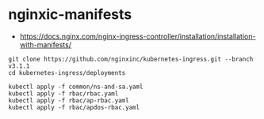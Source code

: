 # nginxic-manifests

- https://docs.nginx.com/nginx-ingress-controller/installation/installation-with-manifests/

```
git clone https://github.com/nginxinc/kubernetes-ingress.git --branch v3.1.1
cd kubernetes-ingress/deployments
```

```
kubectl apply -f common/ns-and-sa.yaml
kubectl apply -f rbac/rbac.yaml
kubectl apply -f rbac/ap-rbac.yaml
kubectl apply -f rbac/apdos-rbac.yaml
```
